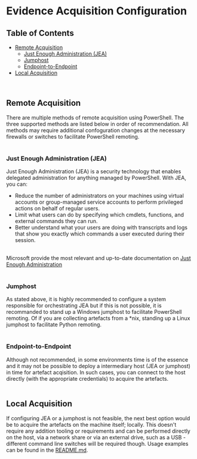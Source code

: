 # Evidence Acquisition Configuration

## Table of Contents

- [Remote Acquisition](#remote-acquisition)
  - [Just Enough Administration (JEA)](#just-enough-administration-(jea))
  - [Jumphost](#jumphost)
  - [Endpoint-to-Endpoint](#endpoint-to-endpoint)
- [Local Acquisition](#local-acquisition)

<br>

## Remote Acquisition
There are multiple methods of remote acquisition using PowerShell. The three supported methods are listed below in order of recommendation. All methods may require additional confoguration changes at the necessary firewalls or switches to facilitate PowerShell remoting.
<br><br>

### Just Enough Administration (JEA)
Just Enough Administration (JEA) is a security technology that enables delegated administration for anything managed by PowerShell. With JEA, you can:
- Reduce the number of administrators on your machines using virtual accounts or group-managed service accounts to perform privileged actions on behalf of regular users.
- Limit what users can do by specifying which cmdlets, functions, and external commands they can run.
- Better understand what your users are doing with transcripts and logs that show you exactly which commands a user executed during their session.
<br><br>

Microsoft provide the most relevant and up-to-date documentation on [Just Enough Administration](https://docs.microsoft.com/en-us/powershell/scripting/learn/remoting/jea/overview?view=powershell-7.2)
<br><br>

### Jumphost
As stated above, it is highly recommended to configure a system responsible for orchestrating JEA but if this is not possible, it is recommanded to stand up a Windows jumphost to facilitate PowerShell remoting. Of if you are collecting artefacts from a \*nix, standing up a Linux jumphost to facilitate Python remoting.
<br><br>

### Endpoint-to-Endpoint
Although not recommended, in some environments time is of the essence and it may not be possible to deploy a intermediary host (JEA or jumphost) in time for artefact acqisition. In such cases, you can connect to the host directly (with the appropriate credentials) to acquire the artefacts.
<br><br>

## Local Acquisition
If configuring JEA or a jumphost is not feasible, the next best option would be to acquire the artefacts on the machine itself; locally. This doesn't require any addition tooling or requirements and can be performed directly on the host, via a network share or via an external drive, such as a USB - different command line switches will be required though. Usage examples can be found in the [README.md](https://github.com/ezaspy/gandalf/blob/main/gandalf/README.md#Usage).<br><br><br>
